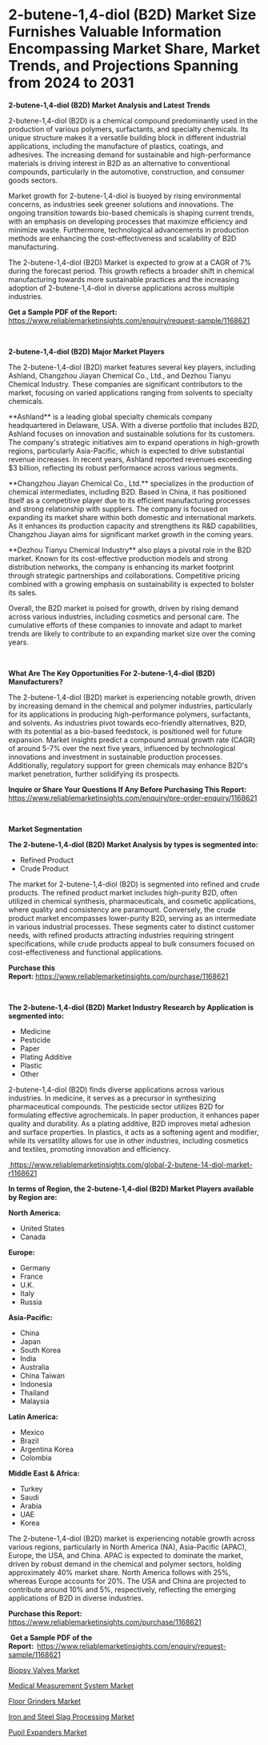 <p><h1>2-butene-1,4-diol (B2D) Market Size Furnishes Valuable Information Encompassing Market Share, Market Trends, and Projections Spanning from 2024 to 2031</h1></p><p><strong>2-butene-1,4-diol (B2D) Market Analysis and Latest Trends</strong></p>
<p><p>2-butene-1,4-diol (B2D) is a chemical compound predominantly used in the production of various polymers, surfactants, and specialty chemicals. Its unique structure makes it a versatile building block in different industrial applications, including the manufacture of plastics, coatings, and adhesives. The increasing demand for sustainable and high-performance materials is driving interest in B2D as an alternative to conventional compounds, particularly in the automotive, construction, and consumer goods sectors.</p><p>Market growth for 2-butene-1,4-diol is buoyed by rising environmental concerns, as industries seek greener solutions and innovations. The ongoing transition towards bio-based chemicals is shaping current trends, with an emphasis on developing processes that maximize efficiency and minimize waste. Furthermore, technological advancements in production methods are enhancing the cost-effectiveness and scalability of B2D manufacturing.</p><p>The 2-butene-1,4-diol (B2D) Market is expected to grow at a CAGR of 7% during the forecast period. This growth reflects a broader shift in chemical manufacturing towards more sustainable practices and the increasing adoption of 2-butene-1,4-diol in diverse applications across multiple industries.</p></p>
<p><strong>Get a Sample PDF of the Report:&nbsp;</strong> <a href="https://www.reliablemarketinsights.com/enquiry/request-sample/1168621?utm_campaign=1619&utm_medium=2&utm_source=Github&utm_content=ia&utm_term=30102024&utm_id=2-butene-14-diol-b2d">https://www.reliablemarketinsights.com/enquiry/request-sample/1168621</a></p>
<p>&nbsp;</p>
<p><strong>2-butene-1,4-diol (B2D) Major Market Players</strong></p>
<p><p>The 2-butene-1,4-diol (B2D) market features several key players, including Ashland, Changzhou Jiayan Chemical Co., Ltd., and Dezhou Tianyu Chemical Industry. These companies are significant contributors to the market, focusing on varied applications ranging from solvents to specialty chemicals.</p><p>**Ashland** is a leading global specialty chemicals company headquartered in Delaware, USA. With a diverse portfolio that includes B2D, Ashland focuses on innovation and sustainable solutions for its customers. The company's strategic initiatives aim to expand operations in high-growth regions, particularly Asia-Pacific, which is expected to drive substantial revenue increases. In recent years, Ashland reported revenues exceeding $3 billion, reflecting its robust performance across various segments.</p><p>**Changzhou Jiayan Chemical Co., Ltd.** specializes in the production of chemical intermediates, including B2D. Based in China, it has positioned itself as a competitive player due to its efficient manufacturing processes and strong relationship with suppliers. The company is focused on expanding its market share within both domestic and international markets. As it enhances its production capacity and strengthens its R&D capabilities, Changzhou Jiayan aims for significant market growth in the coming years.</p><p>**Dezhou Tianyu Chemical Industry** also plays a pivotal role in the B2D market. Known for its cost-effective production models and strong distribution networks, the company is enhancing its market footprint through strategic partnerships and collaborations. Competitive pricing combined with a growing emphasis on sustainability is expected to bolster its sales.</p><p>Overall, the B2D market is poised for growth, driven by rising demand across various industries, including cosmetics and personal care. The cumulative efforts of these companies to innovate and adapt to market trends are likely to contribute to an expanding market size over the coming years.</p></p>
<p>&nbsp;</p>
<p><strong>What Are The Key Opportunities For 2-butene-1,4-diol (B2D) Manufacturers?</strong></p>
<p><p>The 2-butene-1,4-diol (B2D) market is experiencing notable growth, driven by increasing demand in the chemical and polymer industries, particularly for its applications in producing high-performance polymers, surfactants, and solvents. As industries pivot towards eco-friendly alternatives, B2D, with its potential as a bio-based feedstock, is positioned well for future expansion. Market insights predict a compound annual growth rate (CAGR) of around 5-7% over the next five years, influenced by technological innovations and investment in sustainable production processes. Additionally, regulatory support for green chemicals may enhance B2D's market penetration, further solidifying its prospects.</p></p>
<p><strong>Inquire or Share Your Questions If Any Before Purchasing This Report:</strong> <a href="https://www.reliablemarketinsights.com/enquiry/pre-order-enquiry/1168621?utm_campaign=1619&utm_medium=2&utm_source=Github&utm_content=ia&utm_term=30102024&utm_id=2-butene-14-diol-b2d">https://www.reliablemarketinsights.com/enquiry/pre-order-enquiry/1168621</a></p>
<p>&nbsp;</p>
<p><strong>Market Segmentation</strong></p>
<p><strong>The 2-butene-1,4-diol (B2D) Market Analysis by types is segmented into:</strong></p>
<p><ul><li>Refined Product</li><li>Crude Product</li></ul></p>
<p><p>The market for 2-butene-1,4-diol (B2D) is segmented into refined and crude products. The refined product market includes high-purity B2D, often utilized in chemical synthesis, pharmaceuticals, and cosmetic applications, where quality and consistency are paramount. Conversely, the crude product market encompasses lower-purity B2D, serving as an intermediate in various industrial processes. These segments cater to distinct customer needs, with refined products attracting industries requiring stringent specifications, while crude products appeal to bulk consumers focused on cost-effectiveness and functional applications.</p></p>
<p><strong>Purchase this Report:&nbsp;</strong><a href="https://www.reliablemarketinsights.com/purchase/1168621?utm_campaign=1619&utm_medium=2&utm_source=Github&utm_content=ia&utm_term=30102024&utm_id=2-butene-14-diol-b2d">https://www.reliablemarketinsights.com/purchase/1168621</a></p>
<p>&nbsp;</p>
<p><strong>The 2-butene-1,4-diol (B2D) Market Industry Research by Application is segmented into:</strong></p>
<p><ul><li>Medicine</li><li>Pesticide</li><li>Paper</li><li>Plating Additive</li><li>Plastic</li><li>Other</li></ul></p>
<p><p>2-butene-1,4-diol (B2D) finds diverse applications across various industries. In medicine, it serves as a precursor in synthesizing pharmaceutical compounds. The pesticide sector utilizes B2D for formulating effective agrochemicals. In paper production, it enhances paper quality and durability. As a plating additive, B2D improves metal adhesion and surface properties. In plastics, it acts as a softening agent and modifier, while its versatility allows for use in other industries, including cosmetics and textiles, promoting innovation and efficiency.</p></p>
<p><a href="https://www.reliablemarketinsights.com/global-2-butene-14-diol-market-r1168621?utm_campaign=1619&utm_medium=2&utm_source=Github&utm_content=ia&utm_term=30102024&utm_id=2-butene-14-diol-b2d">&nbsp;https://www.reliablemarketinsights.com/global-2-butene-14-diol-market-r1168621</a></p>
<p><strong>In terms of Region, the 2-butene-1,4-diol (B2D) Market Players available by Region are:</strong></p>
<p>
    <p> <strong> North America: </strong>
        <ul>
            <li>United States</li>
            <li>Canada</li>
        </ul>
        </p> 
    <p> <strong> Europe: </strong>
        <ul>
            <li>Germany</li>
            <li>France</li>
            <li>U.K.</li>
            <li>Italy</li>
            <li>Russia</li>
        </ul>
        </p> 
    <p> <strong> Asia-Pacific: </strong>
        <ul>
            <li>China</li>
            <li>Japan</li>
            <li>South Korea</li>
            <li>India</li>
            <li>Australia</li>
            <li>China Taiwan</li>
            <li>Indonesia</li>
            <li>Thailand</li>
            <li>Malaysia</li>
        </ul>
        </p> 
    <p> <strong> Latin America: </strong>
        <ul>
            <li>Mexico</li>
            <li>Brazil</li>
            <li>Argentina Korea</li>
            <li>Colombia</li>
        </ul>
        </p> 
    <p> <strong> Middle East & Africa: </strong>
        <ul>
            <li>Turkey</li>
            <li>Saudi</li>
            <li>Arabia</li>
            <li>UAE</li>
            <li>Korea</li>
        </ul>
    </p>
    </p>
<p><p>The 2-butene-1,4-diol (B2D) market is experiencing notable growth across various regions, particularly in North America (NA), Asia-Pacific (APAC), Europe, the USA, and China. APAC is expected to dominate the market, driven by robust demand in the chemical and polymer sectors, holding approximately 40% market share. North America follows with 25%, whereas Europe accounts for 20%. The USA and China are projected to contribute around 10% and 5%, respectively, reflecting the emerging applications of B2D in diverse industries.</p></p>
<p><strong>Purchase this Report: </strong><a href="https://www.reliablemarketinsights.com/purchase/1168621?utm_campaign=1619&utm_medium=2&utm_source=Github&utm_content=ia&utm_term=30102024&utm_id=2-butene-14-diol-b2d">https://www.reliablemarketinsights.com/purchase/1168621</a></p>
<p>&nbsp;<strong>Get a Sample PDF of the Report:&nbsp;&nbsp;</strong><a href="https://www.reliablemarketinsights.com/enquiry/request-sample/1168621?utm_campaign=1619&utm_medium=2&utm_source=Github&utm_content=ia&utm_term=30102024&utm_id=2-butene-14-diol-b2d">https://www.reliablemarketinsights.com/enquiry/request-sample/1168621</a></p>
<p><strong></strong></p>
<p><p><a href="https://www.linkedin.com/pulse/biopsy-valves-market-evolution-regional-adaptations-innovation-aacgf?utm_campaign=1619&utm_medium=2&utm_source=Github&utm_content=ia&utm_term=30102024&utm_id=2-butene-14-diol-b2d">Biopsy Valves Market</a></p><p><a href="https://www.linkedin.com/pulse/medical-measurement-system-market-industry-landscape-growth-zi8if?utm_campaign=1619&utm_medium=2&utm_source=Github&utm_content=ia&utm_term=30102024&utm_id=2-butene-14-diol-b2d">Medical Measurement System Market</a></p><p><a href="https://www.linkedin.com/pulse/unveiling-market-trends-global-floor-grinders-growth-regional-4gpoe?utm_campaign=1619&utm_medium=2&utm_source=Github&utm_content=ia&utm_term=30102024&utm_id=2-butene-14-diol-b2d">Floor Grinders Market</a></p><p><a href="https://github.com/KamrulHadi87/Market-Research-Report-List-1/blob/main/iron-and-steel-slag-processing-market.md?utm_campaign=1619&utm_medium=2&utm_source=Github&utm_content=ia&utm_term=30102024&utm_id=2-butene-14-diol-b2d">Iron and Steel Slag Processing Market</a></p><p><a href="https://www.linkedin.com/pulse/exploring-pupil-expanders-market-dynamics-revenue-analysis-kqxsf?utm_campaign=1619&utm_medium=2&utm_source=Github&utm_content=ia&utm_term=30102024&utm_id=2-butene-14-diol-b2d">Pupil Expanders Market</a></p></p>